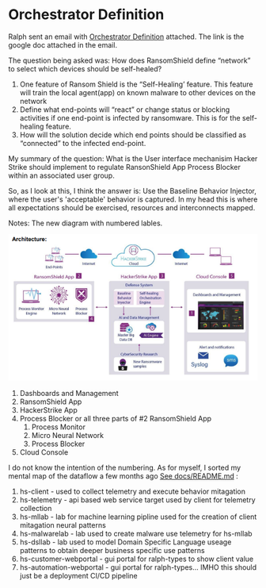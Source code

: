 # Orchestrator Definition
Ralph sent an email with [Orchestrator Definition](https://docs.google.com/document/d/1QZtYFcDpkfOKJbFhkw-XPuD1eix0ovXSOe3cyEQivQQ/edit) attached.  The link is the  google doc attached in the email.

The question being asked was:
How does RansomShield define “network” to select which devices should be self-healed?

1. One feature of Ransom Shield is the “Self-Healing’ feature. This feature will train the local agent(app) on known malware to other devices on the network
2. Define what end-points will “react” or change status or blocking activities if one end-point is infected by ransomware. This is for the self-healing feature.
3. How will the solution decide which end points should be classified as “connected” to the infected end-point.

My summary of the question:
What is the User interface mechanisim Hacker Strike should implement to regulate RansonShield App Process Blocker within an associated user group.

So, as I look at this, I think the answer is:
Use the Baseline Behavior Injector, where the user's 'acceptable' behavior is captured.  In my head this is where all expectations should be exercised, resources and interconnects mapped.


Notes:
The new diagram with numbered lables.

![hs-arch](./images/hs-arch.png)

1. Dashboards and Management
2. RansomShield App
3. HackerStrike App
4. Process Blocker or all three parts of #2 RansomShield App
   1. Process Monitor
   2. Micro Neural Network
   3. Process Blocker
5. Cloud Console

I do not know the intention of the numbering.  As for myself, I sorted my mental map of the dataflow a few months ago [See docs/README.md](./README.md) :

1. hs-client - used to collect telemetry and execute behavior mitagation
2. hs-telemetry - api based web service target used by client for telemetry collection
3. hs-mllab - lab for machine learning pipline used for the creation of client mitagation neural patterns
4. hs-malwarelab - lab used to create malware use telemetry for hs-mllab
5. hs-dsllab - lab used to model Domain Specific Language useage patterns to obtain deeper business specific use patterns
6. hs-customer-webportal - gui portal for ralph-types to show client value
7. hs-automation-webportal - gui portal for ralph-types... IMHO this should just be a deployment CI/CD pipeline


